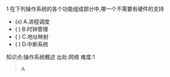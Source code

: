 1
在下列操作系统的各个功能组成部分中,哪一个不需要有硬件的支持
- (x) A.进程调度
- ( ) B.时钟管理
- ( ) C.地址映射
- ( ) D.中断系统

知识点:操作系统概述
出处:网络
难度:1
> A
